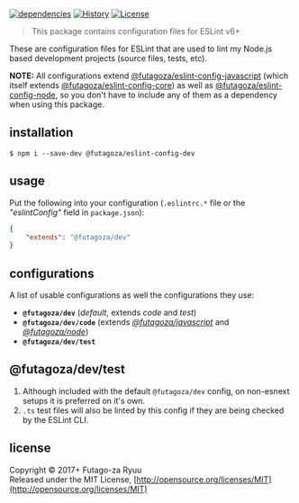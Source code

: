 [![dependencies](https://img.shields.io/david/futagoza/eslint-config-futagozaryuu.svg?path=packages/@futagoza/eslint-config-dev)](https://david-dm.org/futagoza/eslint-config-futagozaryuu?path=packages/@futagoza/eslint-config-dev)
[![History](https://img.shields.io/badge/history-CHANGELOG.md-orange.svg)](https://github.com/futagoza/eslint-config-futagozaryuu/blob/master/CHANGELOG.md)
[![License](https://img.shields.io/badge/license-mit-blue.svg)](https://opensource.org/licenses/MIT)

> This package contains configuration files for ESLint v6+<br>

These are configuration files for ESLint that are used to lint my Node.js based development projects (source files, tests, etc).

**NOTE:** All configurations extend [@futagoza/eslint-config-javascript][ECJ] (which itself extends [@futagoza/eslint-config-core][ECC]) as well as [@futagoza/eslint-config-node][ECN], so you don't have to include any of them as a dependency when using this package.

## installation

```console
$ npm i --save-dev @futagoza/eslint-config-dev
```

## usage

Put the following into your configuration (`.eslintrc.*` file or the _"eslintConfig"_ field in `package.json`):

```json
{
    "extends": "@futagoza/dev"
}
```

## configurations

A list of usable configurations as well the configurations they use:

- __`@futagoza/dev`__ (_default_, extends _code_ and _test_)
- __`@futagoza/dev/code`__ (extends _[@futagoza/javascript][ECJ]_ and _[@futagoza/node][ECN]_)
- __`@futagoza/dev/test`__

[ECC]: https://www.npmjs.com/package/@futagoza/eslint-config-core
[ECJ]: https://www.npmjs.com/package/@futagoza/eslint-config-javascript
[ECN]: https://www.npmjs.com/package/@futagoza/eslint-config-node

## @futagoza/dev/test

1. Although included with the default `@futagoza/dev` config, on non-esnext setups it is preferred on it's own.
2. `.ts` test files will also be linted by this config if they are being checked by the ESLint CLI.

## license

Copyright © 2017+ Futago-za Ryuu<br>
Released under the MIT License, [http://opensource.org/licenses/MIT](http://opensource.org/licenses/MIT)
